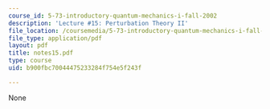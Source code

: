```yaml
---
course_id: 5-73-introductory-quantum-mechanics-i-fall-2002
description: 'Lecture #15: Perturbation Theory II'
file_location: /coursemedia/5-73-introductory-quantum-mechanics-i-fall-2002/b900fbc70044475233284f754e5f243f_notes15.pdf
file_type: application/pdf
layout: pdf
title: notes15.pdf
type: course
uid: b900fbc70044475233284f754e5f243f

---
```

None